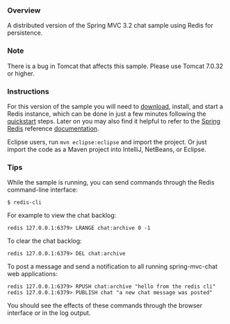 
### Overview

A distributed version of the Spring MVC 3.2 chat sample using Redis for persistence.

### Note

There is a bug in Tomcat that affects this sample. Please use Tomcat 7.0.32 or higher.


### Instructions

For this version of the sample you will need to [download](http://redis.io/download), install, and start a Redis instance, which can be done in just a few minutes following the [quickstart](http://redis.io/topics/quickstart) steps. Later on you may also find it helpful to refer to the [Spring Redis](http://www.springsource.org/spring-data/redis) reference [documentation](http://static.springsource.org/spring-data/data-redis/docs/current/reference/).

Eclipse users, run `mvn eclipse:eclipse` and import the project. Or just import the code as a Maven project into IntelliJ, NetBeans, or Eclipse.

### Tips

While the sample is running, you can send commands through the Redis command-line interface:
````
$ redis-cli
````

For example to view the chat backlog:
````
redis 127.0.0.1:6379> LRANGE chat:archive 0 -1
````

To clear the chat backlog:
````
redis 127.0.0.1:6379> DEL chat:archive
````

To post a message and send a notification to all running spring-mvc-chat web applications:
````
redis 127.0.0.1:6379> RPUSH chat:archive "hello from the redis cli"
redis 127.0.0.1:6379> PUBLISH chat "a new chat message was posted"
````

You should see the effects of these commands through the browser interface or in the log output.


